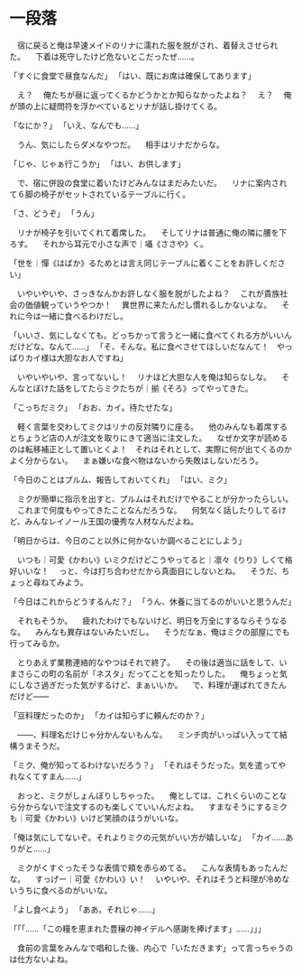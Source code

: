 ﻿# 一段落
　宿に戻ると俺は早速メイドのリナに濡れた服を脱がされ、着替えさせられた。
　下着は死守したけど危ないとこだったぜ……。

「すぐに食堂で昼食なんだ」
「はい、既にお席は確保してあります」

　え？
　俺たちが昼に返ってくるかどうかとか知らなかったよね？
　え？
　俺が頭の上に疑問符を浮かべているとリナが話し掛けてくる。

「なにか？」
「いえ、なんでも……」

　うん、気にしたらダメなやつだ。
　相手はリナだからな。

「じゃ、じゃぁ行こうか」
「はい、お供します」

　で、宿に併設の食堂に着いたけどみんなはまだみたいだ。
　リナに案内されて６脚の椅子がセットされているテーブルに行く。

「さ、どうぞ」
「うん」

　リナが椅子を引いてくれて着席した。
　そしてリナは普通に俺の隣に腰を下ろす。
　それから耳元で小さな声で｜囁《ささや》く。

「世を｜憚《はばか》るためとは言え同じテーブルに着くことをお許しください」

　いやいやいや、さっきなんかお許しなく服を脱がしたよね？
　これが貴族社会の価値観っていうやつか！
　異世界に来たんだし慣れるしかないよな。
　それに今は一緒に食べるわけだし。

「いいさ、気にしなくても。どっちかって言うと一緒に食べてくれる方がいいんだけどな。なんて……」
「そ、そんな。私に食べさせてほしいだなんて！　やっぱりカイ様は大胆なお人ですね」

　いやいやいや、言ってないし！
　リナほど大胆な人を俺は知らなしな。
　そんなとぼけた話をしてたらミクたちが｜揃《そろ》ってやってきた。

「こっちだミク」
「おお、カイ。待たせたな」

　軽く言葉を交わしてミクはリナの反対隣りに座る。
　他のみんなも着席するとちょうど店の人が注文を取りにきて適当に注文した。
　なぜか文字が読めるのは転移補正として置いとくよ！　それはそれとして、実際に何が出てくるのかよく分からない。
　まぁ嫌いな食べ物はないから失敗はしないだろう。

「今日のことはプルム、報告しておいてくれ」
「はい、ミク」

　ミクが簡単に指示を出すと、プルムはそれだけでやることが分かったらしい。
　これまで何度もやってきたことなんだろうな。
　何気なく話したりしてるけど、みんなレイノール王国の優秀な人材なんだよね。

「明日からは、今日のこと以外に何かないか調べることにしよう」

　いつも｜可愛《かわい》いミクだけどこうやってると｜凛々《りり》しくて格好いいな！
　っと、今は打ち合わせだから真面目にしないとね。
　そうだ、ちょっと尋ねてみよう。

「今日はこれからどうするんだ？」
「うん、休養に当てるのがいいと思うんだ」

　それもそうか。
　疲れたわけでもないけど、明日を万全にするならそうなるな。
　みんなも異存はないみたいだし。
　そうだなぁ、俺はミクの部屋にでも行ってみるか。

　とりあえず業務連絡的なやつはそれで終了。
　その後は適当に話をして、いまさらこの町の名前が「ネスタ」だってことを知ったりした。
　俺ちょっと気にしなさ過ぎだった気がするけど、まぁいいか。
　で、料理が運ばれてきたんだけど――

「豆料理だったのか」
「カイは知らずに頼んだのか？」

　――、料理名だけじゃ分かんないもんな。
　ミンチ肉がいっぱい入ってて結構うまそうだ。

「ミク、俺が知ってるわけないだろう？」
「それはそうだった。気を遣ってやれなくてすまん……」

　おっと、ミクがしょんぼりしちゃった。
　俺としては、これくらいのことなら分からないで注文するのも楽しくていいんだよね。
　すまなそうにするミクも｜可愛《かわい》いけど笑顔のほうがいいな。

「俺は気にしてないぞ。それよりミクの元気がいい方が嬉しいな」
「カイ……ありがと……」

　ミクがくすぐったそうな表情で頬を赤らめてる。
　こんな表情もあったんだな。
　すっげー｜可愛《かわい》い！
　いやいや、それはそうと料理が冷めないうちに食べるのがいいな。

「よし食べよう」
「ああ。それじゃ……」

「「「……「この糧を恵まれた豊穣の神イデルへ感謝を捧げます」……」」」

　食前の言葉をみんなで唱和した後、内心で「いただきます」って言っちゃうのは仕方ないよね。